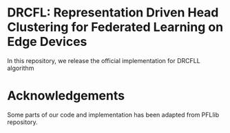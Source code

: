 # DRCFL: Representation Driven Head Clustering for Federated Learning on Edge Devices

In this repository, we release the official implementation for DRCFLL algorithm


# Acknowledgements
Some parts of our code and implementation has been adapted from PFLlib repository.
